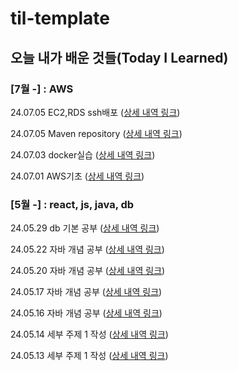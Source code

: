 # til-template

## 오늘 내가 배운 것들(Today I Learned)

### [7월 -] : AWS

24.07.05 EC2,RDS ssh배포 ([상세 내역 링크](https://github.com/100-hours-a-week/robin-til/blob/main/July/2024-07-06.md))

24.07.05 Maven repository ([상세 내역 링크](https://github.com/100-hours-a-week/robin-til/blob/main/July/2024-07-05.md))

24.07.03 docker실습 ([상세 내역 링크](https://github.com/100-hours-a-week/robin-til/blob/main/July/2024-07-03.md))

24.07.01 AWS기초 ([상세 내역 링크](https://github.com/100-hours-a-week/robin-til/blob/main/July/2024-07-01.md))


### [5월 -] : react, js, java, db

24.05.29 db 기본 공부 ([상세 내역 링크](https://github.com/100-hours-a-week/robin-til/blob/main/May/2024-05-29.md))

24.05.22 자바 개념 공부 ([상세 내역 링크](https://github.com/100-hours-a-week/robin-til/blob/main/May/2024-05-22.md))

24.05.20 자바 개념 공부 ([상세 내역 링크](https://github.com/100-hours-a-week/robin-til/blob/main/May/2024-05-20.md))

24.05.17 자바 개념 공부 ([상세 내역 링크](https://github.com/100-hours-a-week/robin-til/blob/main/May/2024-05-17.md))

24.05.16 자바 개념 공부 ([상세 내역 링크](https://github.com/100-hours-a-week/robin-til/blob/main/May/2024-05-16.md))

24.05.14 세부 주제 1 작성 ([상세 내역 링크](https://github.com/100-hours-a-week/robin-til/blob/main/May/2024-05-14.md))

24.05.13 세부 주제 1 작성 ([상세 내역 링크](https://github.com/100-hours-a-week/robin-til/blob/main/May/2024-05-13.md))

